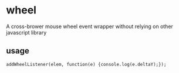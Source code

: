 wheel
=====

A cross-brower mouse wheel event wrapper without relying on other javascript library

usage
-----
`addWheelListener(elem, function(e) {console.log(e.deltaY);});`
